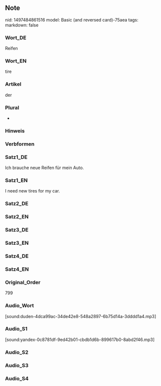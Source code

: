 ## Note
nid: 1497484861516
model: Basic (and reversed card)-75aea
tags: 
markdown: false

### Wort_DE
Reifen

### Wort_EN
tire

### Artikel
der

### Plural
-

### Hinweis


### Verbformen


### Satz1_DE
Ich brauche neue Reifen für mein Auto.

### Satz1_EN
I need new tires for my car.

### Satz2_DE


### Satz2_EN


### Satz3_DE


### Satz3_EN


### Satz4_DE


### Satz4_EN


### Original_Order
799

### Audio_Wort
[sound:duden-4dca99ac-34de42e8-548a2897-6b75d14a-3dddd1a4.mp3]

### Audio_S1
[sound:yandex-0c8781df-9ed42b01-cbdb1d6b-899617b0-8abd2f46.mp3]

### Audio_S2


### Audio_S3


### Audio_S4

